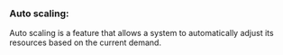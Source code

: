 ### Auto scaling:
Auto scaling is a feature that allows a system to automatically adjust its resources based on the current demand.
